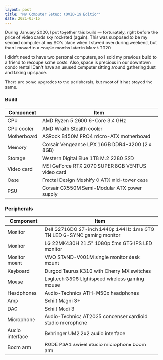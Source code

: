 ```yaml
---
layout: post
title: "My Computer Setup: COVID-19 Edition"
date: 2021-03-15
---
```


During January 2020, I put together this build — fortunately, right before the price of video cards sky rocketed (again). This was supposed to be my second computer at my SO's place when I stayed over during weekend, but then I moved in a couple months later in March 2020.

I didn't need to have two personal computers, so I sold my previous build to a friend to recoupe some costs. Also, space is precious in our downtown condo rental! Can't have an unused computer sitting around gathering dust and taking up space.

There are some upgrades to the peripherals, but most of it has stayed the same.

### Build

| Component   | Item                                             |
|-------------|--------------------------------------------------|
| CPU         | AMD Ryzen 5 2600 6-Core 3.4 GHz                  |
| CPU cooler  | AMD Wraith Stealth cooler                        |
| Motherboard | ASRock B450M PRO4 micro-ATX motherboard          |
| Memory      | Corsair Vengeance LPX 16GB DDR4-3200 (2 x 8GB)   |
| Storage     | Western Digital Blue 1TB M.2 2280 SSD            |
| Video card  | MSI GeForce RTX 2070 SUPER 8GB VENTUS video card |
| Case        | Fractal Design Meshify C ATX mid-tower case      |
| PSU         | Corsair CX550M Semi-Modular ATX power supply     |

### Peripherals

| Component       | Item                                                                  |
|-----------------|-----------------------------------------------------------------------|
| Monitor         | Dell S2716DG 27-inch 1440p 144Hz 1ms GTG TN LED G-SYNC gaming monitor |
| Monitor         | LG 22MK430H 21.5" 1080p 5ms GTG IPS LED monitor                       |
| Monitor mount   | VIVO STAND-V001M single monitor desk mount                            |
| Keyboard        | Durgod Taurus K310 with Cherry MX switches                            |
| Mouse           | Logitech G305 Lightspeed wireless gaming mouse                        |
| Headphones      | Audio-Technica ATH-M50x headphones                                    |
| Amp             | Schiit Magni 3+                                                       |
| DAC             | Schiit Modi 3                                                         |
| Microphone      | Audio-Technica AT2035 condenser cardioid studio microphone            |
| Audio interface | Behringer UM2 2x2 audio interface                                     |
| Boom arm        | RODE PSA1 swivel studio microphone boom arm                           |
